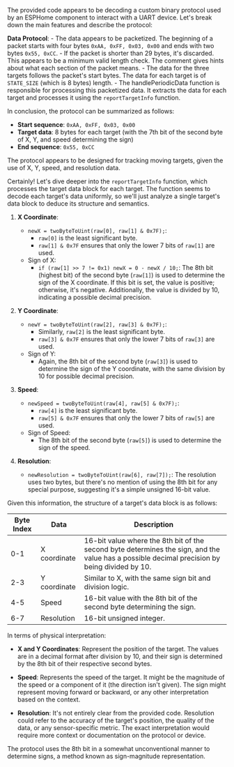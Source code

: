 
The provided code appears to be decoding a custom binary protocol used by an ESPHome component to interact with a UART device. Let's break down the main features and describe the protocol:

 **Data Protocol**:
    - The data appears to be packetized. The beginning of a packet starts with four bytes `0xAA, 0xFF, 0x03, 0x00` and ends with two bytes `0x55, 0xCC`.
    - If the packet is shorter than 29 bytes, it's discarded. This appears to be a minimum valid length check. The comment gives hints about what each section of the packet means.
    - The data for the three targets follows the packet's start bytes. The data for each target is of `STATE_SIZE` (which is 8 bytes) length.
    - The handlePeriodicData function is responsible for processing this packetized data. It extracts the data for each target and processes it using the `reportTargetInfo` function.


In conclusion, the protocol can be summarized as follows:

- **Start sequence**: `0xAA, 0xFF, 0x03, 0x00`
- **Target data**: 8 bytes for each target (with the 7th bit of the second byte of X, Y, and speed determining the sign)
- **End sequence**: `0x55, 0xCC`

The protocol appears to be designed for tracking moving targets, given the use of X, Y, speed, and resolution data.


Certainly! Let's dive deeper into the `reportTargetInfo` function, which processes the target data block for each target. The function seems to decode each target's data uniformly, so we'll just analyze a single target's data block to deduce its structure and semantics.

1. **X Coordinate**:
    - `newX = twoByteToUint(raw[0], raw[1] & 0x7F);`: 
        - `raw[0]` is the least significant byte.
        - `raw[1] & 0x7F` ensures that only the lower 7 bits of `raw[1]` are used.
    - Sign of X:
        - `if (raw[1] >> 7 != 0x1) newX = 0 - newX / 10;`: The 8th bit (highest bit) of the second byte (`raw[1]`) is used to determine the sign of the X coordinate. If this bit is set, the value is positive; otherwise, it's negative. Additionally, the value is divided by 10, indicating a possible decimal precision.

2. **Y Coordinate**:
    - `newY = twoByteToUint(raw[2], raw[3] & 0x7F);`: 
        - Similarly, `raw[2]` is the least significant byte.
        - `raw[3] & 0x7F` ensures that only the lower 7 bits of `raw[3]` are used.
    - Sign of Y:
        - Again, the 8th bit of the second byte (`raw[3]`) is used to determine the sign of the Y coordinate, with the same division by 10 for possible decimal precision.

3. **Speed**:
    - `newSpeed = twoByteToUint(raw[4], raw[5] & 0x7F);`: 
        - `raw[4]` is the least significant byte.
        - `raw[5] & 0x7F` ensures that only the lower 7 bits of `raw[5]` are used.
    - Sign of Speed:
        - The 8th bit of the second byte (`raw[5]`) is used to determine the sign of the speed.

4. **Resolution**:
    - `newResolution = twoByteToUint(raw[6], raw[7]);`: The resolution uses two bytes, but there's no mention of using the 8th bit for any special purpose, suggesting it's a simple unsigned 16-bit value.

Given this information, the structure of a target's data block is as follows:

| Byte Index | Data              | Description                                                                                                      |
|------------|------------------|-----------------------------------------------------------------------------------------------------------------|
| 0-1        | X coordinate     | 16-bit value where the 8th bit of the second byte determines the sign, and the value has a possible decimal precision by being divided by 10. |
| 2-3        | Y coordinate     | Similar to X, with the same sign bit and division logic.                                                                     |
| 4-5        | Speed            | 16-bit value with the 8th bit of the second byte determining the sign.                                                     |
| 6-7        | Resolution       | 16-bit unsigned integer.                                                                                           |

In terms of physical interpretation:

- **X and Y Coordinates**: Represent the position of the target. The values are in a decimal format after division by 10, and their sign is determined by the 8th bit of their respective second bytes.
  
- **Speed**: Represents the speed of the target. It might be the magnitude of the speed or a component of it (the direction isn't given). The sign might represent moving forward or backward, or any other interpretation based on the context.
  
- **Resolution**: It's not entirely clear from the provided code. Resolution could refer to the accuracy of the target's position, the quality of the data, or any sensor-specific metric. The exact interpretation would require more context or documentation on the protocol or device.

The protocol uses the 8th bit in a somewhat unconventional manner to determine signs, a method known as sign-magnitude representation.
